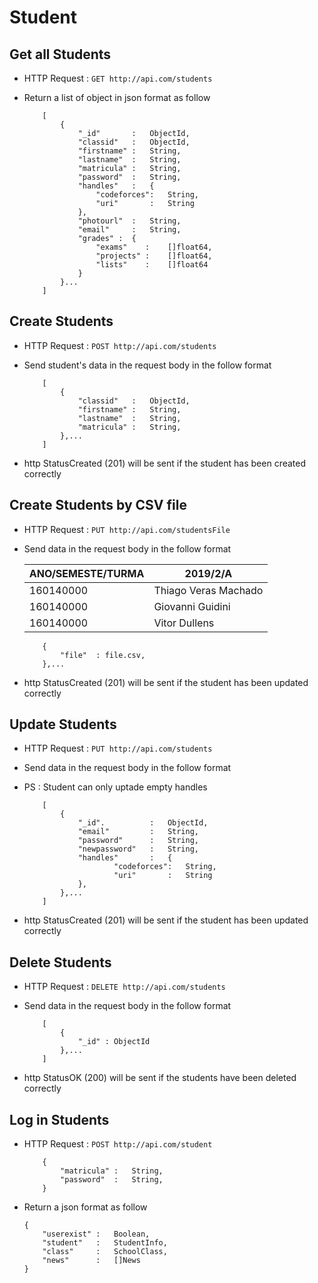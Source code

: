 
# Student

## Get all Students
* HTTP Request : ```GET http://api.com/students```
* Return a list of object in json format as follow

    ``` 
        [
			{
				"_id"       :	ObjectId,
				"classid"   :	ObjectId,
				"firstname" :	String,
				"lastname" 	:	String,
				"matricula" :	String,
				"password"  :	String,
				"handles"   :	{
					"codeforces":	String,
					"uri" 		:	String
				},
				"photourl"  :	String,
				"email"     :	String,
				"grades" :	{
					"exams"    :	[]float64,
					"projects" :	[]float64,
					"lists"    :	[]float64
				}
			}...
		]
    ```

## Create Students
* HTTP Request : ```POST http://api.com/students```
* Send student's data in the request body in the follow format 

	``` 
		[
			{
				"classid"   :	ObjectId,
				"firstname" :	String,
				"lastname"  :	String,
				"matricula" :	String,
			},...
		]
	```
* http StatusCreated (201) will be sent if the student has been created correctly

## Create Students by CSV file
* HTTP Request : ```PUT http://api.com/studentsFile```
* Send data in the request body in the follow format

	|    ANO/SEMESTE/TURMA   |             2019/2/A 
	|------------------------|-------------------------------
	|       160140000        | 			Thiago Veras Machado    
	|       160140000        | 			Giovanni Guidini       
	|       160140000        | 			Vitor Dullens     

	``` 
		{  
			"file"	: file.csv,
		},...
	```

* http StatusCreated (201) will be sent if the student has been updated correctly

## Update Students
* HTTP Request : ```PUT http://api.com/students```
* Send data in the request body in the follow format
* PS : Student can only uptade empty handles

	``` 
		[
			{  
				"_id".      	:   ObjectId,
				"email" 		:   String,
				"password"		:   String,
				"newpassword" 	: 	String,
				"handles"   	: 	{
						"codeforces":	String,
						"uri" 		:	String
				},
			},...
		]
	```
* http StatusCreated (201) will be sent if the student has been updated correctly


## Delete Students
* HTTP Request : ```DELETE http://api.com/students```
* Send data in the request body in the follow format

	``` 
		[
			{  
				"_id" : ObjectId
			},...
		]
	```
* http StatusOK (200) will be sent if the students have been deleted correctly


## Log in Students
* HTTP Request : ```POST http://api.com/student```

    ``` 
		{
			"matricula" :	String,
			"password"  :	String,
		}
    ```
* Return a json format as follow

	```
	{
	    "userexist"	:	Boolean,
	    "student"	:	StudentInfo,
	    "class"		:	SchoolClass,
	    "news"		:	[]News 
	}
	```